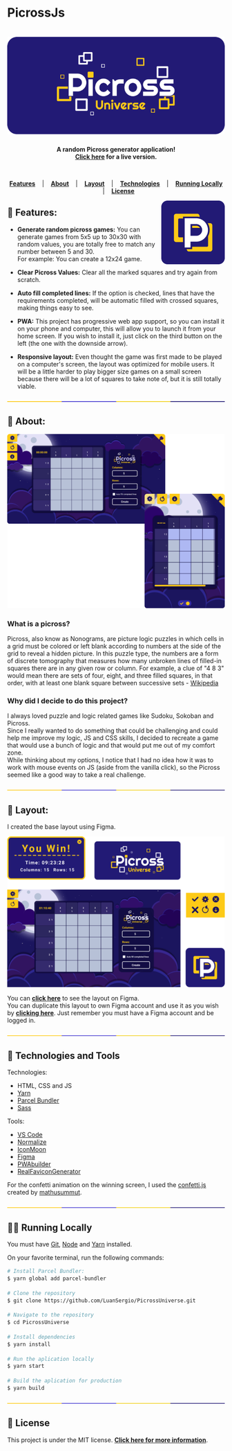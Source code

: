 # PicrossJs

<h1 align="center">
  <a href="https://picrossuniverse.netlify.app/">	
    <img alt="Picross Universe" title="Picross Universe" src="/docs/logo.png" />
  </a>
</h1>

<p align="center">
  <strong >
    A random Picross generator application!<br>
    <a href="https://picrossuniverse.netlify.app/">Click here</a> for a live version.
  </strong>  
</p>
<br>

<p align="center">
  <a href="#star2-Features"><strong>Features</strong></a> &nbsp;&nbsp;&nbsp;|&nbsp;&nbsp;&nbsp;
  <a href="#speech_balloon-About"><strong>About</strong></a> &nbsp;&nbsp;&nbsp;|&nbsp;&nbsp;&nbsp;
  <a href="#art-Layout"><strong>Layout</strong></a> &nbsp;&nbsp;&nbsp;|&nbsp;&nbsp;&nbsp;
  <a href="#robot-Technologies-and-Tools"><strong>Technologies</strong></a> &nbsp;&nbsp;&nbsp;|&nbsp;&nbsp;&nbsp;
  <a href="#man_technologist-Running-Locally"><strong>Running Locally</strong></a> &nbsp;&nbsp;&nbsp;|&nbsp;&nbsp;&nbsp;
  <a href="#memo-License"><strong>License</strong></a>
</p>

<a href="https://picrossuniverse.netlify.app/">	
  <img src="/docs/icon.png" align="right" />
</a>

## :star2: Features:

- <strong>Generate random picross games:</strong> You can generate games from 5x5 up to 30x30 with random values, you are totally free to match any number between 5 and 30.<br>
  For example: You can create a 12x24 game.

- <strong>Clear Picross Values:</strong> Clear all the marked squares and try again from scratch.

- <strong>Auto fill completed lines:</strong> If the option is checked, lines that have the requirements completed, will be automatic filled with crossed squares, making things easy to see.

- <strong>PWA:</strong> This project has progressive web app support, so you can install it on your phone and computer, this will allow you to launch it from your home screen. If you wish to install it, just click on the third button on the left (the one with the downside arrow).

- <strong>Responsive layout:</strong> Even thought the game was first made to be played on a computer's screen, the layout was optimized for mobile users. It will be a little harder to play bigger size games on a small screen because there will be a lot of squares to take note of, but it is still totally viable.

<div align="center">
  <img  src="/docs/division.png" />
</div>

## :speech_balloon: About:

<a href="https://picrossuniverse.netlify.app/">	
  <img src="/docs/layout-preview.png" />
</a>

### What is a picross?

Picross, also know as Nonograms, are picture logic puzzles in which cells in a grid must be colored or left blank according to numbers at the side of the grid to reveal a hidden picture.
In this puzzle type, the numbers are a form of discrete tomography that measures how many unbroken lines of filled-in squares there are in any given row or column. For example, a clue of "4 8 3" would mean there are sets of four, eight, and three filled squares, in that order, with at least one blank square between successive sets - [Wikipedia](https://en.wikipedia.org/wiki/Nonogram)

### Why did I decide to do this project?

I always loved puzzle and logic related games like Sudoku, Sokoban and Picross.
<br>
Since I really wanted to do something that could be challenging and could help me improve my logic, JS and CSS skills, I decided to recreate a game that would use a bunch of logic and that would put me out of my comfort zone.
<br>
While thinking about my options, I notice that I had no idea how it was to work with mouse events on JS (aside from the vanilla click), so the Picross seemed like a good way to take a real challenge.

<div align="center">
  <img  src="/docs/division.png" />
</div>

## :art: Layout:

I created the base layout using Figma.

<a href="https://www.figma.com/file/bgFxNN47lpezdBnIxyQPSK/Picross-Universe?node-id=332%3A10">	
  <img src="/docs/layout-figma.png" />
</a>

You can **[click here](https://www.figma.com/file/bgFxNN47lpezdBnIxyQPSK/Picross-Universe?node-id=332%3A10)** to see the layout on Figma.
<br>
You can duplicate this layout to own Figma account and use it as you wish by **[clicking here](https://www.figma.com/file/bgFxNN47lpezdBnIxyQPSK/Picross-Universe/duplicate)**. Just remember you must have a Figma account and be logged in.

<div align="center">
  <img  src="/docs/division.png" />
</div>

## :robot: Technologies and Tools

<p>Technologies:</p>

- HTML, CSS and JS
- [Yarn](https://yarnpkg.com/)
- [Parcel Bundler](https://parceljs.org/)
- [Sass](https://sass-lang.com/)

<p>Tools: </p>

- [VS Code](https://code.visualstudio.com/)
- [Normalize](https://necolas.github.io/normalize.css/)
- [IconMoon](https://icomoon.io/)
- [Figma](https://www.figma.com/)
- [PWAbuilder](https://www.pwabuilder.com/imageGenerator)
- [RealFaviconGenerator](https://realfavicongenerator.net/)

For the confetti animation on the winning screen, I used the [confetti.js](https://github.com/mathusummut/confetti.js) created by [mathusummut](https://github.com/mathusummut).

<div align="center">
  <img  src="/docs/division.png" />
</div>

## :man_technologist: Running Locally

<p>You must have <a href="https://git-scm.com/book/en/v2/Getting-Started-Installing-Git">Git</a>, <a href="https://nodejs.org/en/">Node</a> and <a href="https://yarnpkg.com/">Yarn</a> installed.

On your favorite terminal, run the following commands:

```bash
# Install Parcel Bundler:
$ yarn global add parcel-bundler

# Clone the repository
$ git clone https://github.com/LuanSergio/PicrossUniverse.git

# Navigate to the repository
$ cd PicrossUniverse

# Install dependencies
$ yarn install

# Run the aplication locally
$ yarn start

# Build the aplication for production
$ yarn build
```

<div align="center">
  <img  src="/docs/division.png" />
</div>

## :memo: License

This project is under the MIT license.
**[Click here for more information](LICENSE)**.
